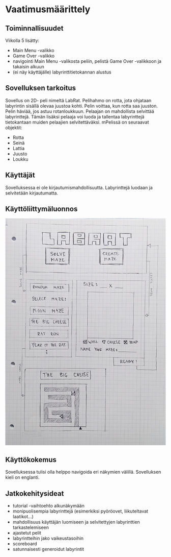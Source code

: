 # Vaatimusmäärittely

## Toiminnallisuudet

Viikolla 5 lisätty:
* Main Menu -valikko
* Game Over -valikko
* navigointi Main Menu -valikosta peliin, pelistä Game Over -valikkoon ja takaisin alkuun
* (ei näy käyttäjälle) labyrinttitietokannan alustus

## Sovelluksen tarkoitus

Sovellus on 2D- peli nimeltä LabRat. Pelihahmo on rotta, jota ohjataan labyrintin sisällä olevaa juustoa kohti. Pelin voittaa, kun rotta saa juuston. Pelin häviää, jos astuu rotanloukkuun. Pelaajan on mahdollista selvittää labyrinttejä. Tämän lisäksi pelaaja voi luoda ja tallentaa labyrinttejä tietokantaan muiden pelaajien selvitettäväksi.
mPelissä on seuraavat objektit:
* Rotta
* Seinä
* Lattia
* Juusto
* Loukku

## Käyttäjät

Sovelluksessa ei ole kirjautumismahdollisuutta. Labyrinttejä luodaan ja selvitetään kirjautumatta.

## Käyttöliittymäluonnos

![LabRat-käyttöliittymäluonnos](kuvat/LabRat_kayttis.jpg)

## Käyttökokemus

Sovelluksessa tulisi olla helppo navigoida eri näkymien välillä. Sovelluksen kieli on englanti.

## Jatkokehitysideat

* tutorial -vaihtoehto alkunäkymään
* monipuolisempia labyrinttejä (esimerkiksi pyöröovet, liikuteltavat laatikot...)
* mahdollisuus käyttäjän luomiseen ja selvitettyjen labyrinttien tarkastelemiseen
* ajastetut pelit
* labyrintteihin jako vaikeustasoihin
* scoreboard
* satunnaisesti generoidut labyrintit
